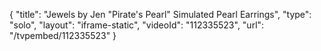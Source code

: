 {
    "title": "Jewels by Jen \"Pirate's Pearl\" Simulated Pearl Earrings",
    "type": "solo",
    "layout": "iframe-static",
    "videoId": "112335523",
    "url": "\/tvpembed\/112335523"
}